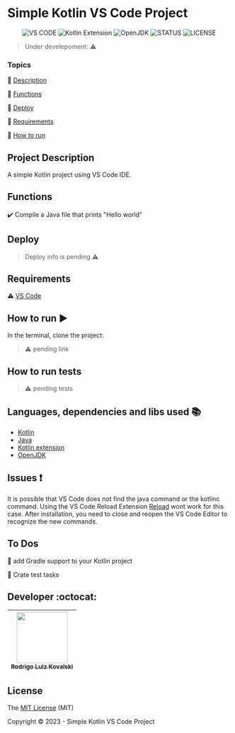 <h1>Simple Kotlin VS Code Project</h1> 

<p align="center">
  <img src="https://img.shields.io/badge/VS%20CODE-IDE-green?style=flat&logo=visual-studio-code" alt="VS CODE" />
  <img src="https://img.shields.io/badge/Kotlin%20Extension-v0.2.32-orange?style=flat&logo=kotlin" alt="Kotlin Extension" />
  <img src="https://img.shields.io/badge/OpenJDK-jdk--21.0.1.12-orange?style=flat&logo=openjdk" alt="OpenJDK" />
  <img src="https://img.shields.io/badge/STATUS-under%20development-green?style=flat" alt="STATUS" />
  <img src="https://img.shields.io/badge/LICENSE-MIT-green?style=flat" alt="LICENSE" />
</p>

> Under develepoment: :warning:

### Topics 

:small_blue_diamond: [Description](#project-description)

:small_blue_diamond: [Functions](#functions)

:small_blue_diamond: [Deploy](#deploy)

:small_blue_diamond: [Requirements](#requirements)

:small_blue_diamond: [How to run](#how-to-run-arrow_forward)


## Project Description 

<p align="justify">
  A simple Kotlin project using VS Code IDE. 
</p>

## Functions

:heavy_check_mark: Compile a Java file that prints "Hello world"  


## Deploy

> Deploy info is pending :warning:

## Requirements

:warning: [VS Code](https://code.visualstudio.com/download)


## How to run :arrow_forward:

In the terminal, clone the project:

> :warning: pending link


## How to run tests

> :warning: pending tests


## Languages, dependencies and libs used :books:

- [Kotlin](https://kotlinlang.org/)
- [Java](https://www.java.com/pt-BR/)
- [Kotlin extension](https://marketplace.visualstudio.com/items?itemName=fwcd.kotlin)
- [OpenJDK](https://learn.microsoft.com/en-us/java/openjdk/release-notes/)


## Issues :exclamation:

It is possible that VS Code does not find the java command or the kotlinc command.
Using the VS Code Reload Extension [Reload](https://marketplace.visualstudio.com/items?itemName=natqe.reload) wont work for this case.
After installation, you need to close and reopen the VS Code Editor to recognize the new commands.



## To Dos

:memo: add Gradle support to your Kotlin project

:memo: Crate test tasks 



## Developer :octocat:

| [<img src="https://avatars.githubusercontent.com/u/26410295?v=4" width=115><br><sub>Rodrigo Luiz Kovalski</sub>](https://github.com/rodrigolk22) |
| :---: |


## License 

The [MIT License]() (MIT)

Copyright :copyright: 2023 - Simple Kotlin VS Code Project
